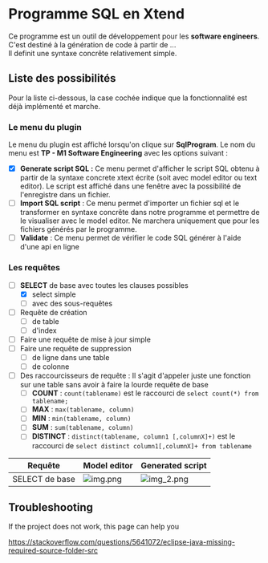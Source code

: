 # Programme SQL en Xtend

Ce programme est un outil de développement pour les **software engineers**. C'est destiné à la génération de code à partir de ... <br>
Il definit une syntaxe concrête relativement simple.

## Liste des possibilités

Pour la liste ci-dessous, la case cochée indique que la fonctionnalité est déjà implémenté et marche.

### Le menu du plugin
Le menu du plugin est affiché lorsqu'on clique sur **SqlProgram**. Le nom du menu est **TP - M1 Software Engineering** avec les options suivant : 

- [x] **Generate script SQL :** Ce menu permet d'afficher le script SQL obtenu à partir de la syntaxe concrete xtext écrite (soit avec model editor ou text editor). Le script est affiché dans une fenêtre avec la possibilité de l'enregistre dans un fichier.
- [ ] **Import SQL script** : Ce menu permet d'importer un fichier sql et le transformer en syntaxe concrête dans notre programme et permettre de le visualiser avec le model editor. Ne marchera uniquement que pour les fichiers générés par le programme.
- [ ] **Validate** : Ce menu permet de vérifier le code SQL générer à l'aide d'une api en ligne

### Les requêtes
- [ ] **SELECT** de base avec toutes les clauses possibles
  - [x] select simple
  - [ ] avec des sous-requêtes
- [ ] Requête de création
  - [ ] de table
  - [ ] d'index
- [ ] Faire une requête de mise à jour simple
- [ ] Faire une requête de suppression
  - [ ] de ligne dans une table
  - [ ] de colonne
- [ ] Des raccourcisseurs de requête : Il s'agit d'appeler juste une fonction sur une table sans avoir à faire la lourde requête de base
  - [ ] **COUNT** : `count(tablename)` est le raccourci de `select count(*) from tablename;`
  - [ ] **MAX** : `max(tablename, column)`
  - [ ] **MIN** : `min(tablename, column)`
  - [ ] **SUM** : `sum(tablename, column)`
  - [ ] **DISTINCT** : `distinct(tablename, column1 [,columnX]+)` est le raccourci de `select distinct column1[,columnX]+ from tablename`

| Requête        | Model editor            | Generated script |
|----------------|-------------------------|------------------|
| SELECT de base | ![img.png](img.png) | ![img_2.png](img_2.png)|

## Troubleshooting
If the project does not work, this page can help you

https://stackoverflow.com/questions/5641072/eclipse-java-missing-required-source-folder-src
